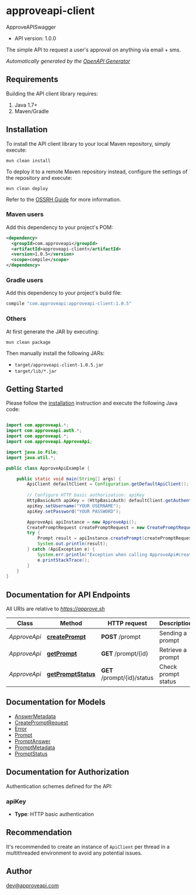 # approveapi-client

ApproveAPISwagger
- API version: 1.0.0

The simple API to request a user's approval on anything via email + sms.


*Automatically generated by the [OpenAPI Generator](https://openapi-generator.tech)*


## Requirements

Building the API client library requires:
1. Java 1.7+
2. Maven/Gradle

## Installation

To install the API client library to your local Maven repository, simply execute:

```shell
mvn clean install
```

To deploy it to a remote Maven repository instead, configure the settings of the repository and execute:

```shell
mvn clean deploy
```

Refer to the [OSSRH Guide](http://central.sonatype.org/pages/ossrh-guide.html) for more information.

### Maven users

Add this dependency to your project's POM:

```xml
<dependency>
  <groupId>com.approveapi</groupId>
  <artifactId>approveapi-client</artifactId>
  <version>1.0.5</version>
  <scope>compile</scope>
</dependency>
```

### Gradle users

Add this dependency to your project's build file:

```groovy
compile "com.approveapi:approveapi-client:1.0.5"
```

### Others

At first generate the JAR by executing:

```shell
mvn clean package
```

Then manually install the following JARs:

* `target/approveapi-client-1.0.5.jar`
* `target/lib/*.jar`

## Getting Started

Please follow the [installation](#installation) instruction and execute the following Java code:

```java

import com.approveapi.*;
import com.approveapi.auth.*;
import com.approveapi.*;
import com.approveapi.ApproveApi;

import java.io.File;
import java.util.*;

public class ApproveApiExample {

    public static void main(String[] args) {
        ApiClient defaultClient = Configuration.getDefaultApiClient();
        
        // Configure HTTP basic authorization: apiKey
        HttpBasicAuth apiKey = (HttpBasicAuth) defaultClient.getAuthentication("apiKey");
        apiKey.setUsername("YOUR USERNAME");
        apiKey.setPassword("YOUR PASSWORD");

        ApproveApi apiInstance = new ApproveApi();
        CreatePromptRequest createPromptRequest = new CreatePromptRequest(); // CreatePromptRequest | 
        try {
            Prompt result = apiInstance.createPrompt(createPromptRequest);
            System.out.println(result);
        } catch (ApiException e) {
            System.err.println("Exception when calling ApproveApi#createPrompt");
            e.printStackTrace();
        }
    }
}

```

## Documentation for API Endpoints

All URIs are relative to *https://approve.sh*

Class | Method | HTTP request | Description
------------ | ------------- | ------------- | -------------
*ApproveApi* | [**createPrompt**](docs/ApproveApi.md#createPrompt) | **POST** /prompt | Sending a prompt
*ApproveApi* | [**getPrompt**](docs/ApproveApi.md#getPrompt) | **GET** /prompt/{id} | Retrieve a prompt
*ApproveApi* | [**getPromptStatus**](docs/ApproveApi.md#getPromptStatus) | **GET** /prompt/{id}/status | Check prompt status


## Documentation for Models

 - [AnswerMetadata](docs/AnswerMetadata.md)
 - [CreatePromptRequest](docs/CreatePromptRequest.md)
 - [Error](docs/Error.md)
 - [Prompt](docs/Prompt.md)
 - [PromptAnswer](docs/PromptAnswer.md)
 - [PromptMetadata](docs/PromptMetadata.md)
 - [PromptStatus](docs/PromptStatus.md)


## Documentation for Authorization

Authentication schemes defined for the API:
### apiKey

- **Type**: HTTP basic authentication


## Recommendation

It's recommended to create an instance of `ApiClient` per thread in a multithreaded environment to avoid any potential issues.

## Author

dev@approveapi.com

